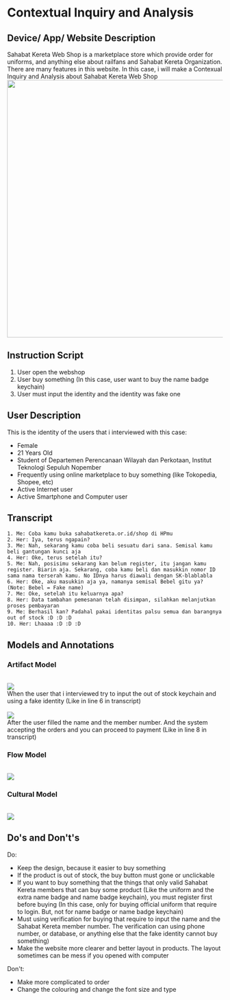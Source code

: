 # Contextual Inquiry and Analysis
## Device/ App/ Website Description
Sahabat Kereta Web Shop is a marketplace store which provide order for uniforms, and anything else about railfans and Sahabat Kereta Organization. There are many features in this website. In this case, i will make a Contexual Inquiry and Analysis about Sahabat Kereta Web Shop
<br>
<img src="https://github.com/hci-a-if-its-2019/assignment-0-akmal1997/blob/master/Untitled.jpg?raw=true" width="1024" height="600">
<br>
## Instruction Script
1. User open the webshop
2. User buy something (In this case, user want to buy the name badge keychain)
3. User must input the identity and the identity was fake one
## User Description
This is the identity of the users that i interviewed with this case:
<ul>
  <li>Female</li>
  <li>21 Years Old</li>
  <li>Student of Departemen Perencanaan Wilayah dan Perkotaan, Institut Teknologi Sepuluh Nopember</li>
  <li>Frequently using online marketplace to buy something (like Tokopedia, Shopee, etc)</li>
  <li>Active Internet user</li>
  <li>Active Smartphone and Computer user</li>
</ul>

## Transcript

```
1. Me: Coba kamu buka sahabatkereta.or.id/shop di HPmu
2. Her: Iya, terus ngapain?
3. Me: Nah, sekarang kamu coba beli sesuatu dari sana. Semisal kamu beli gantungan kunci aja
4. Her: Oke, terus setelah itu?
5. Me: Nah, posisimu sekarang kan belum register, itu jangan kamu register. Biarin aja. Sekarang, coba kamu beli dan masukkin nomor ID sama nama terserah kamu. No IDnya harus diawali dengan SK-blablabla
6. Her: Oke, aku masukkin aja ya, namanya semisal Bebel gitu ya? (Note: Bebel = Fake name)
7. Me: Oke, setelah itu keluarnya apa?
8. Her: Data tambahan pemesanan telah disimpan, silahkan melanjutkan proses pembayaran
9. Me: Berhasil kan? Padahal pakai identitas palsu semua dan barangnya out of stock :D :D :D
10. Her: Lhaaaa :D :D :D
```

## Models and Annotations

### Artifact Model
<br>
<img src="https://raw.githubusercontent.com/hci-a-if-its-2019/assignment-1-akmal1997/master/media/dua.jpeg">
<br>
When the user that i interviewed try to input the out of stock keychain and using a fake identity (Like in line 6 in transcript)
<br>
<br>
<img src="https://raw.githubusercontent.com/hci-a-if-its-2019/assignment-1-akmal1997/master/media/satu.jpeg">
<br>
After the user filled the name and the member number. And the system accepting the orders and you can proceed to payment (Like in line 8 in transcript)
<br>

### Flow Model
<br>
<img src="https://raw.githubusercontent.com/hci-a-if-its-2019/assignment-1-akmal1997/master/media/empat.jpg">
<br>

### Cultural Model
<br>
<img src="https://raw.githubusercontent.com/hci-a-if-its-2019/assignment-1-akmal1997/master/media/tiga.jpg">
<br>

## Do's and Don't's

Do:
<ul>
  <li>Keep the design, because it easier to buy something</li>
  <li>If the product is out of stock, the buy button must gone or unclickable</li>
  <li>If you want to buy something that the things that only valid Sahabat Kereta members that can buy some product (Like the uniform and the extra name badge and name badge keychain), you must register first before buying (In this case, only for buying official uniform that require to login. But, not for name badge or name badge keychain) </li>
  <li>Must using verification for buying that require to input the name and the Sahabat Kereta member number. The verification can using phone number, or database, or anything else that the fake identity cannot buy something)</li>
  <li>Make the website more clearer and better layout in products. The layout sometimes can be mess if you opened with computer</li>
</ul>
Don't:
<ul>
  <li>Make more complicated to order</li>
  <li>Change the colouring and change the font size and type</li>
</ul>

